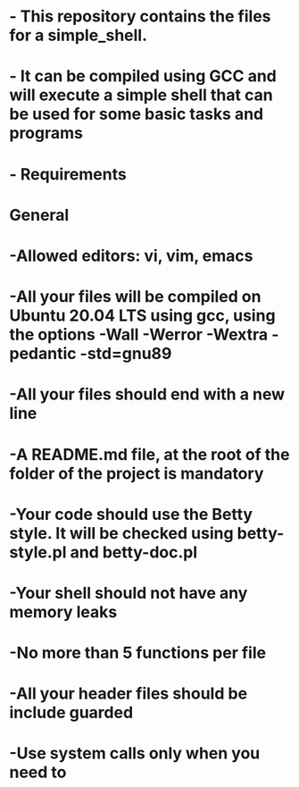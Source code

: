 # - This repository contains the files for a simple_shell. 
# - It can be compiled using GCC and will execute a simple shell that can be used for some basic tasks and programs
# - Requirements
#	General
#		-Allowed editors: vi, vim, emacs
#		-All your files will be compiled on Ubuntu 20.04 LTS using gcc, using the options -Wall -Werror -Wextra -pedantic -std=gnu89
#		-All your files should end with a new line
#		-A README.md file, at the root of the folder of the project is mandatory
#		-Your code should use the Betty style. It will be checked using betty-style.pl and betty-doc.pl
#		-Your shell should not have any memory leaks
#		-No more than 5 functions per file
#		-All your header files should be include guarded
#		-Use system calls only when you need to
